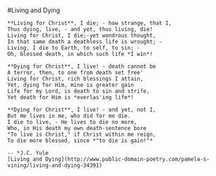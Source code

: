 #Living and Dying
    
    **Living for Christ**, I die; - how strange, that I,
    Thus dying, live, - and yet, thus living, die!
    Living for Christ, I die;-yet wondrous thought,
    In that same death a deathless life is wrought; - 
    Living, I die to Earth, to self, to sin; - 
    Oh, blessed death, in which such life *I win*!

    **Dying for Christ**, I live! - death cannot be
    A terror, then, to one from death set free'
    Living for Christ, rich blessings I attain,
    Yet, dying for Him, mine is greater gain
    Life for my Lord, is death to sin and strife,
    Yet death for Him is *everlas'ing life*!

    **Dying for Christ**, I live! - and yet, not I,
    But He lives in me, who did for me die.
    I die to live, - He lives to die no more,
    Who, in His death my own death-sentence bore
    "To live is Christ," if Christ within me reign,
    To die more blessed, since *"to die is gain!"*
    
    -- *J.C. Yule
    [Living and Dying](http://www.public-domain-poetry.com/pamela-s-vining/living-and-dying-34391)
